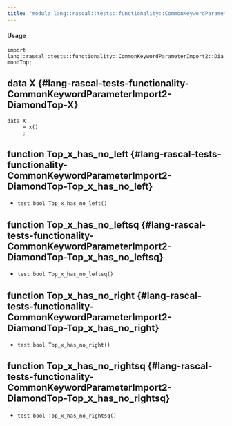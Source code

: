 ```yaml
---
title: "module lang::rascal::tests::functionality::CommonKeywordParameterImport2::DiamondTop"
---
```


#### Usage

`import lang::rascal::tests::functionality::CommonKeywordParameterImport2::DiamondTop;`


## data X {#lang-rascal-tests-functionality-CommonKeywordParameterImport2-DiamondTop-X}

```rascal
data X  
     = x()
     ;
```

## function Top_x_has_no_left {#lang-rascal-tests-functionality-CommonKeywordParameterImport2-DiamondTop-Top_x_has_no_left}

* ``test bool Top_x_has_no_left()``

## function Top_x_has_no_leftsq {#lang-rascal-tests-functionality-CommonKeywordParameterImport2-DiamondTop-Top_x_has_no_leftsq}

* ``test bool Top_x_has_no_leftsq()``

## function Top_x_has_no_right {#lang-rascal-tests-functionality-CommonKeywordParameterImport2-DiamondTop-Top_x_has_no_right}

* ``test bool Top_x_has_no_right()``

## function Top_x_has_no_rightsq {#lang-rascal-tests-functionality-CommonKeywordParameterImport2-DiamondTop-Top_x_has_no_rightsq}

* ``test bool Top_x_has_no_rightsq()``

